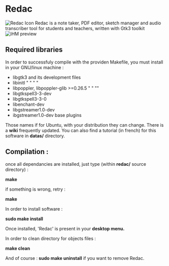 # Redac

![Redac Icon](https://nsa40.casimages.com/img/2019/04/21/190421110735999272.png)
Redac is a note taker, PDF editor, sketch manager and audio transcriber tool for students and teachers, written with Gtk3 toolkit
![iHM preview](https://nsa40.casimages.com/img/2019/04/21/19042111032873051.png)

Required libraries
---
In order to successfuly compile with the providen Makefile, you must install in your GNU/linux machine :

- libgtk3 and its development files
- libinitl "      "      "      "
- libpoppler, libpoppler-glib >=0.26.5 "   " "" 
- libgtkspell3-3-dev
- libgtkspell3-3-0
- libenchant-dev
- libgstreamer1.0-dev
- ibgstreamer1.0-dev base plugins

Those names if for Ubuntu, with your distribution they can change.
There is a **wiki** frequently updated.
You can also find a tutorial (in french) for this software in **datas/** directory.

Compilation :
-------------
once all dependancies are installed, just type (within **redac/** source directory) :

**make**

if something is wrong, retry :

**make**


In order to install software :

**sudo make install**

Once installed, 'Redac' is present in your **desktop menu.**

In order to clean directory for objects files :

**make clean**

And of course :
**sudo make uninstall** 
if you want to remove Redac.
